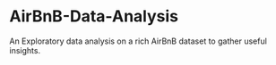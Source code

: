 # AirBnB-Data-Analysis
An Exploratory data analysis on a rich AirBnB dataset to gather useful insights.
